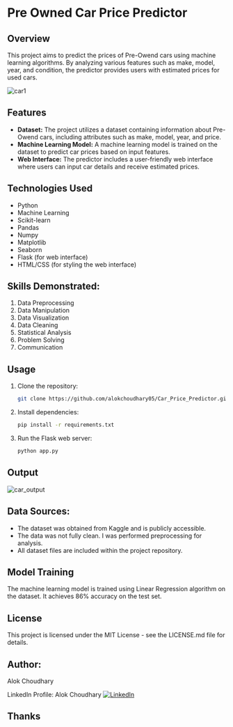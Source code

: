 # Pre Owned Car Price Predictor

## Overview
This project aims to predict the prices of Pre-Owend cars using machine learning algorithms. By analyzing various features such as make, model, year, and condition, the predictor provides users with estimated prices for used cars.


![car1](https://github.com/alokchoudhary05/Car_Price_Predictor/assets/148992523/95a456ed-b126-44a2-97df-d2d9e9b203fc)


## Features
* **Dataset:** The project utilizes a dataset containing information about Pre-Owend cars, including attributes such as make, model, year, and price.
* **Machine Learning Model:** A machine learning model is trained on the dataset to predict car prices based on input features.
* **Web Interface:** The predictor includes a user-friendly web interface where users can input car details and receive estimated prices.

## Technologies Used
* Python
* Machine Learning
* Scikit-learn
* Pandas
* Numpy
* Matplotlib
* Seaborn
* Flask (for web interface)
* HTML/CSS (for styling the web interface)

## Skills Demonstrated:

1. Data Preprocessing
2. Data Manipulation
3. Data Visualization
4. Data Cleaning
5. Statistical Analysis
6. Problem Solving
7. Communication

## Usage
1. Clone the repository:
   ```bash
   git clone https://github.com/alokchoudhary05/Car_Price_Predictor.git

2. Install dependencies:
    ```bash
    pip install -r requirements.txt

3. Run the Flask web server:
    ```bash
    python app.py

## Output
![car_output](https://github.com/alokchoudhary05/Car_Price_Predictor/assets/148992523/6efe52b3-52fb-4fb4-94bc-13f8f0c716fb)


## Data Sources:
* The dataset was obtained from Kaggle and is publicly accessible.
* The data was not fully clean. I was performed preprocessing for analysis.
* All dataset files are included within the project repository.

## Model Training
The machine learning model is trained using Linear Regression algorithm on the dataset. It achieves 86% accuracy on the test set.


## License
This project is licensed under the MIT License - see the LICENSE.md file for details.

## Author:
Alok Choudhary

LinkedIn Profile: Alok Choudhary 
[![LinkedIn](LinkedIn-Connect-blue)](https://linkedin.com/in/alok-choudhary9341776554)

## Thanks

